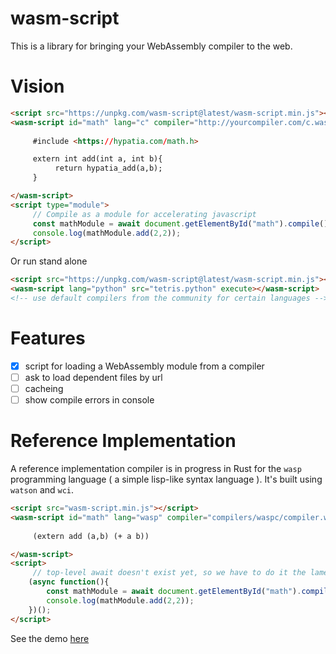 # wasm-script

This is a library for bringing your WebAssembly compiler to the web.

# Vision

```html
<script src="https://unpkg.com/wasm-script@latest/wasm-script.min.js"></script>
<wasm-script id="math" lang="c" compiler="http://yourcompiler.com/c.wasm">
     
     #include <https://hypatia.com/math.h>

     extern int add(int a, int b){
          return hypatia_add(a,b);
     }  

</wasm-script>
<script type="module">
     // Compile as a module for accelerating javascript
     const mathModule = await document.getElementById("math").compile();
     console.log(mathModule.add(2,2));
</script>
```

Or run stand alone

```html
<script src="https://unpkg.com/wasm-script@latest/wasm-script.min.js"></script>
<wasm-script lang="python" src="tetris.python" execute></wasm-script>
<!-- use default compilers from the community for certain languages -->
```

# Features

- [x] script for loading a WebAssembly module from a compiler
- [ ] ask to load dependent files by url
- [ ] cacheing
- [ ] show compile errors in console

# Reference Implementation

A reference implementation compiler is in progress in Rust for the `wasp` programming language ( a simple lisp-like syntax language ). It's built using `watson` and `wci`.

```html
<script src="wasm-script.min.js"></script>
<wasm-script id="math" lang="wasp" compiler="compilers/waspc/compiler.wasm">
     
     (extern add (a,b) (+ a b))

</wasm-script>
<script>
     // top-level await doesn't exist yet, so we have to do it the lame way
    (async function(){
        const mathModule = await document.getElementById("math").compile();
        console.log(mathModule.add(2,2));
    })();
</script>
```

See the demo [here](https://richardanaya.github.io/wasm-script/demo.html)
